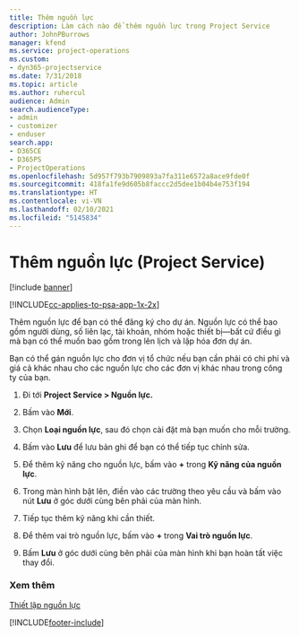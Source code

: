 ```yaml
---
title: Thêm nguồn lực
description: Làm cách nào để thêm nguồn lực trong Project Service
author: JohnPBurrows
manager: kfend
ms.service: project-operations
ms.custom:
- dyn365-projectservice
ms.date: 7/31/2018
ms.topic: article
ms.author: ruhercul
audience: Admin
search.audienceType:
- admin
- customizer
- enduser
search.app:
- D365CE
- D365PS
- ProjectOperations
ms.openlocfilehash: 5d957f793b7909893a7fa311e6572a8ace9fde0f
ms.sourcegitcommit: 418fa1fe9d605b8faccc2d5dee1b04b4e753f194
ms.translationtype: HT
ms.contentlocale: vi-VN
ms.lasthandoff: 02/10/2021
ms.locfileid: "5145834"
---
```

# <a name="add-resources-project-service"></a>Thêm nguồn lực (Project Service)

[!include [banner](../includes/psa-now-project-operations.md)]

[!INCLUDE[cc-applies-to-psa-app-1x-2x](../includes/cc-applies-to-psa-app-1x-2x.md)]

Thêm nguồn lực để bạn có thể đăng ký cho dự án. Nguồn lực có thể bao gồm người dùng, số liên lạc, tài khoản, nhóm hoặc thiết bị—bất cứ điều gì mà bạn có thể muốn bao gồm trong lên lịch và lập hóa đơn dự án.  
  
Bạn có thể gán nguồn lực cho đơn vị tổ chức nếu bạn cần phải có chi phí và giá cả khác nhau cho các nguồn lực cho các đơn vị khác nhau trong công ty của bạn.  
  
1.  Đi tới **Project Service > Nguồn lực.**  
  
2.  Bấm vào **Mới**.  
  
3.  Chọn **Loại nguồn lực**, sau đó chọn cài đặt mà bạn muốn cho mỗi trường.  
  
4.  Bấm vào **Lưu** để lưu bản ghi để bạn có thể tiếp tục chỉnh sửa.  
  
5.  Để thêm kỹ năng cho nguồn lực, bấm vào **+** trong **Kỹ năng của nguồn lực**.  
  
6.  Trong màn hình bật lên, điền vào các trường theo yêu cầu và bấm vào nút **Lưu** ở góc dưới cùng bên phải của màn hình.  
  
7.  Tiếp tục thêm kỹ năng khi cần thiết.  
  
8.  Để thêm vai trò nguồn lực, bấm vào **+** trong **Vai trò nguồn lực**.  
  
9. Bấm **Lưu** ở góc dưới cùng bên phải của màn hình khi bạn hoàn tất việc thay đổi.  
  
### <a name="see-also"></a>Xem thêm  
 [Thiết lập nguồn lực](../psa/set-up-resources.md)


[!INCLUDE[footer-include](../includes/footer-banner.md)]